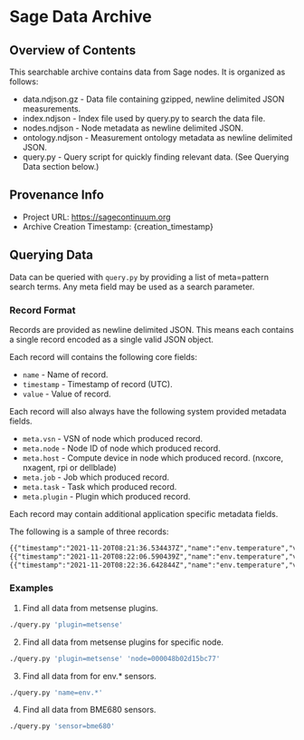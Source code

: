 # Sage Data Archive

## Overview of Contents

This searchable archive contains data from Sage nodes. It is organized as follows:

* data.ndjson.gz - Data file containing gzipped, newline delimited JSON measurements.
* index.ndjson - Index file used by query.py to search the data file.
* nodes.ndjson - Node metadata as newline delimited JSON.
* ontology.ndjson - Measurement ontology metadata as newline delimited JSON.
* query.py - Query script for quickly finding relevant data. (See Querying Data section below.)

## Provenance Info

* Project URL: https://sagecontinuum.org
* Archive Creation Timestamp: {creation_timestamp}

## Querying Data

Data can be queried with `query.py` by providing a list of meta=pattern search terms. Any meta field may be used as a search parameter.

### Record Format

Records are provided as newline delimited JSON. This means each contains a single record encoded as a single valid JSON object.

Each record will contains the following core fields:

* `name` - Name of record.
* `timestamp` - Timestamp of record (UTC).
* `value` - Value of record.

Each record will also always have the following system provided metadata fields.

* `meta.vsn` - VSN of node which produced record.
* `meta.node` - Node ID of node which produced record.
* `meta.host` - Compute device in node which produced record. (nxcore, nxagent, rpi or dellblade)
* `meta.job` - Job which produced record.
* `meta.task` - Task which produced record.
* `meta.plugin` - Plugin which produced record.

Each record may contain additional application specific metadata fields.

The following is a sample of three records:

```txt
{{"timestamp":"2021-11-20T08:21:36.534437Z","name":"env.temperature","value":1.38,"meta.host":"000048b02d15bdd2.ws-nxcore","meta.job":"sage","meta.node":"000048b02d15bdd2","meta.plugin":"plugin-iio:0.4.5","meta.sensor":"bme280","meta.task":"iio-nx","meta.vsn":"W02D"}}
{{"timestamp":"2021-11-20T08:22:06.590439Z","name":"env.temperature","value":2.27,"meta.host":"000048b02d15bdd2.ws-nxcore","meta.job":"sage","meta.node":"000048b02d15bdd2","meta.plugin":"plugin-iio:0.4.5","meta.sensor":"bme280","meta.task":"iio-nx","meta.vsn":"W02D"}}
{{"timestamp":"2021-11-20T08:22:36.642844Z","name":"env.temperature","value":3.09,"meta.host":"000048b02d15bdd2.ws-nxcore","meta.job":"sage","meta.node":"000048b02d15bdd2","meta.plugin":"plugin-iio:0.4.5","meta.sensor":"bme280","meta.task":"iio-nx","meta.vsn":"W02D"}}
```

### Examples

1. Find all data from metsense plugins.

```sh
./query.py 'plugin=metsense'
```

2. Find all data from metsense plugins for specific node.

```sh
./query.py 'plugin=metsense' 'node=000048b02d15bc77'
```

3. Find all data from for env.* sensors.

```sh
./query.py 'name=env.*'
```

4. Find all data from BME680 sensors.

```sh
./query.py 'sensor=bme680'
```
